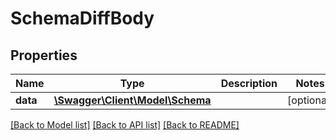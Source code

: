 # SchemaDiffBody

## Properties
Name | Type | Description | Notes
------------ | ------------- | ------------- | -------------
**data** | [**\Swagger\Client\Model\Schema**](Schema.md) |  | [optional] 

[[Back to Model list]](../../README.md#documentation-for-models) [[Back to API list]](../../README.md#documentation-for-api-endpoints) [[Back to README]](../../README.md)

